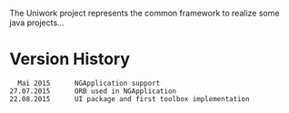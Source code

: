 The Uniwork project represents the common framework to realize some java projects...

Version History
===============

      Mai 2015      NGApplication support
    27.07.2015      ORB used in NGApplication
    22.08.2015      UI package and first toolbox implementation